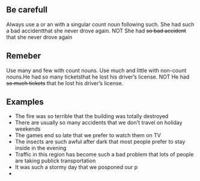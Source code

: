 ## Be carefull
Always use a or an with a singular count noun following such. She had such a bad accidentthat she never drove again. NOT She had ~~so bad accident~~ that she never drove again
## Remeber
Use many and few with count nouns. Use much and little with non-count nouns.He had so many ticketsthat he lost his driver’s license. NOT He had ~~so much tickets~~ that he lost his driver’s license.

## Examples
* The fire was so terrible that the building was totally destroyed
* There are usually so many accidents that we don't travel on holiday weekends
* The games end so late that we prefer to watch them  on TV
* The insects are such awful after dark that most people prefer to stay inside in the evening
* Traffic in this region has become such a bad problem that lots of people are taking publick transportation
* It was such a stormy day that we posponed our p 
* 
<!--stackedit_data:
eyJoaXN0b3J5IjpbMTU1NTIxNDIxMSw2Mzc0MDc1NzQsMTI0MT
Y1NTk2MywxNTcxOTkxNDMwLC0yOTYyMDQyMTVdfQ==
-->
